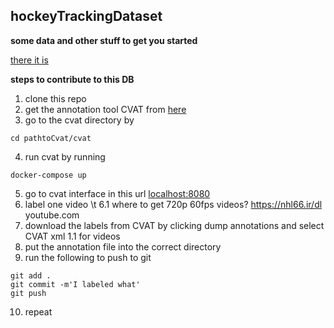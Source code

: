 ## hockeyTrackingDataset
**some data and other stuff to get you started**


[there it is](https://drive.google.com/open?id=1hhq8LhzRbuChoj7GAsd5HulqqU8D_kP9)


**steps to contribute to this DB**
1. clone this repo
2. get the annotation tool CVAT from [here](https://github.com/opencv/cvat)
3. go to the cvat directory by 
```
cd pathtoCvat/cvat
```
4. run cvat by running 
```
docker-compose up
```
5. go to cvat interface in this url [localhost:8080](localhost:8080)
6. label one video
\t 6.1 where to get 720p 60fps videos?
https://nhl66.ir/dl
youtube.com
7. download the labels from CVAT by clicking dump annotations and select CVAT xml 1.1 for videos
8. put the annotation file into the correct directory
9. run the following to push to git
```
git add .
git commit -m'I labeled what'
git push
```
10. repeat
   
